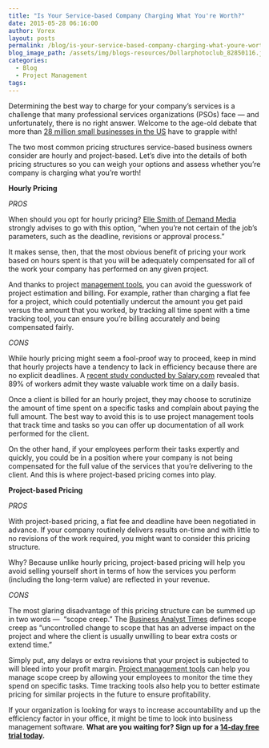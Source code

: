 ```yaml
---
title: "Is Your Service-based Company Charging What You're Worth?"
date: 2015-05-28 06:16:00
author: Vorex
layout: posts
permalink: /blog/is-your-service-based-company-charging-what-youre-worth/
blog_image_path: /assets/img/blogs-resources/Dollarphotoclub_82850116.jpg
categories:
  - Blog
  - Project Management
tags:  
---
```



Determining the best way to charge for your company’s services is a challenge that many professional services organizations (PSOs) face — and unfortunately, there is no right answer. Welcome to the age-old debate that more than [28 million small businesses in the US](https://www.sba.gov/sites/default/files/advocacy/SB%20Profiles%202014-15_0.pdf) have to grapple with!

The two most common pricing structures service-based business owners consider are hourly and project-based. Let’s dive into the details of both pricing structures so you can weigh your options and assess whether you’re company is charging what you’re worth!

**Hourly Pricing**

*PROS*

When should you opt for hourly pricing? [Elle Smith of Demand Media](http://smallbusiness.chron.com/fixed-price-vs-hourly-price-project-36641.html) strongly advises to go with this option, “when you’re not certain of the job’s parameters, such as the deadline, revisions or approval process.”

It makes sense, then, that the most obvious benefit of pricing your work based on hours spent is that you will be adequately compensated for all of the work your company has performed on any given project.

And thanks to project [management tools](http://www.vorex.com/product/), you can avoid the guesswork of project estimation and billing. For example, rather than charging a flat fee for a project, which could potentially undercut the amount you get paid versus the amount that you worked, by tracking all time spent with a time tracking tool, you can ensure you’re billing accurately and being compensated fairly.

*CONS*

While hourly pricing might seem a fool-proof way to proceed, keep in mind that hourly projects have a tendency to lack in efficiency because there are no explicit deadlines. A [recent study conducted by Salary.com](http://www.salary.com/2014-wasting-time-at-work/) revealed that 89% of workers admit they waste valuable work time on a daily basis.

Once a client is billed for an hourly project, they may choose to scrutinize the amount of time spent on a specific tasks and complain about paying the full amount. The best way to avoid this is to use project management tools that track time and tasks so you can offer up documentation of all work performed for the client.

On the other hand, if your employees perform their tasks expertly and quickly, you could be in a position where your company is not being compensated for the full value of the services that you’re delivering to the client. And this is where project-based pricing comes into play.

**Project-based Pricing**

*PROS*

With project-based pricing, a flat fee and deadline have been negotiated in advance. If your company routinely delivers results on-time and with little to no revisions of the work required, you might want to consider this pricing structure.

Why? Because unlike hourly pricing, project-based pricing will help you avoid selling yourself short in terms of how the services you perform (including the long-term value) are reflected in your revenue.

*CONS*

The most glaring disadvantage of this pricing structure can be summed up in two words —  “scope creep.” The [Business Analyst Times](http://www.batimes.com/articles/how-to-prevent-scope-creep-a-business-analyst-perspective.html) defines scope creep as “uncontrolled change to scope that has an adverse impact on the project and where the client is usually unwilling to bear extra costs or extend time.”

Simply put, any delays or extra revisions that your project is subjected to will bleed into your profit margin. [Project management tools](http://www.vorex.com/product/) can help you manage scope creep by allowing your employees to monitor the time they spend on specific tasks. Time tracking tools also help you to better estimate pricing for similar projects in the future to ensure profitability.

If your organization is looking for ways to increase accountability and up the efficiency factor in your office, it might be time to look into business management software. **What are you waiting for? Sign up for a [14-day free trial today](http://www.vorex.com/free-trial/).**
